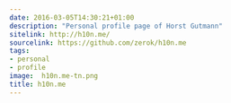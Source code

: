 ```yaml
---
date: 2016-03-05T14:30:21+01:00
description: "Personal profile page of Horst Gutmann"
sitelink: http://h10n.me/
sourcelink: https://github.com/zerok/h10n.me
tags:
- personal
- profile
image:  h10n.me-tn.png
title: h10n.me
---
```

